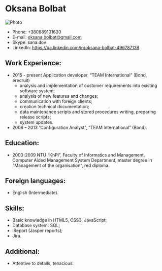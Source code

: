 # Oksana Bolbat #
![Photo](https://1.bp.blogspot.com/-TwsiSmDryd0/TZXqLavAKOI/AAAAAAAAGWs/P0-bcr3-zRg/s1600/Red%2BAby%2B1.jpg)
* Phone:  +380689101630
* E-mail: oksana.bolbat@gmail.com
* Skype: sana.dov
* LinkedIn: https://ua.linkedin.com/in/oksana-bolbat-496787138

## Work Experience: ##
* 2015 - present Application developer, “TEAM International” (Bond, erecruit)
  * analysis and implementation of customer requirements into existing software system;
  * analysis of new features and changes;
  * communication with foreign clients;
  * creation technical documentation;
  * data maintenance scripts and stored procedures writing, preparing release scripts;
  * system updates.
* 2009 – 2013 ”Configuration Analyst”, “TEAM International” (Bond).

## Education: ##
* 2003-2009 NTU “KhPI”, Faculty of Informatics and Management, Computer Aided Management System Department, master degree in “Management of the organisation”, red diploma.

## Foreign languages: ##
* English (Intermediate).

## Skills: ##
* Basic knowledge in HTML5, CSS3, JavaScript;
* Database system: SQL;
* iReport (Jasper reports);
* Jira.

## Additional: ##
* Attentive to details, tenacious.
